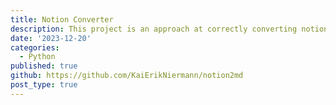 ```yaml
---
title: Notion Converter
description: This project is an approach at correctly converting notion files based on parsing and fixing the html notion emits and having pandoc do the actual conversion work.
date: '2023-12-20'
categories:
  - Python
published: true
github: https://github.com/KaiErikNiermann/notion2md
post_type: true
---
```

